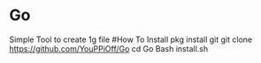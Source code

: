# Go
Simple Tool to create 1g file 
#How To Install 
pkg install git 
git clone https://github.com/YouPPiOff/Go
cd Go 
Bash install.sh
